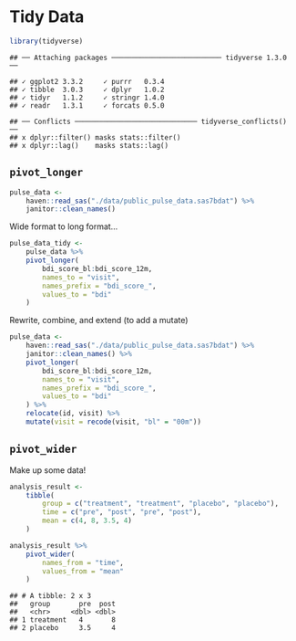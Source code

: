 Tidy Data
================

``` r
library(tidyverse)
```

    ## ── Attaching packages ─────────────────────────── tidyverse 1.3.0 ──

    ## ✓ ggplot2 3.3.2     ✓ purrr   0.3.4
    ## ✓ tibble  3.0.3     ✓ dplyr   1.0.2
    ## ✓ tidyr   1.1.2     ✓ stringr 1.4.0
    ## ✓ readr   1.3.1     ✓ forcats 0.5.0

    ## ── Conflicts ────────────────────────────── tidyverse_conflicts() ──
    ## x dplyr::filter() masks stats::filter()
    ## x dplyr::lag()    masks stats::lag()

## `pivot_longer`

``` r
pulse_data <- 
    haven::read_sas("./data/public_pulse_data.sas7bdat") %>% 
    janitor::clean_names()
```

Wide format to long format…

``` r
pulse_data_tidy <-
    pulse_data %>% 
    pivot_longer(
        bdi_score_bl:bdi_score_12m, 
        names_to = "visit", 
        names_prefix = "bdi_score_", 
        values_to = "bdi"
    )
```

Rewrite, combine, and extend (to add a mutate)

``` r
pulse_data <- 
    haven::read_sas("./data/public_pulse_data.sas7bdat") %>% 
    janitor::clean_names() %>% 
    pivot_longer(
        bdi_score_bl:bdi_score_12m, 
        names_to = "visit", 
        names_prefix = "bdi_score_", 
        values_to = "bdi"
    ) %>% 
    relocate(id, visit) %>% 
    mutate(visit = recode(visit, "bl" = "00m"))
```

## `pivot_wider`

Make up some data\!

``` r
analysis_result <-
    tibble(
        group = c("treatment", "treatment", "placebo", "placebo"),
        time = c("pre", "post", "pre", "post"), 
        mean = c(4, 8, 3.5, 4)
    )

analysis_result %>% 
    pivot_wider(
        names_from = "time", 
        values_from = "mean"
    )
```

    ## # A tibble: 2 x 3
    ##   group       pre  post
    ##   <chr>     <dbl> <dbl>
    ## 1 treatment   4       8
    ## 2 placebo     3.5     4
